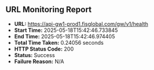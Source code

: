 ## URL Monitoring Report

- **URL:** https://api-gw1-prod1.fisglobal.com/gw/v1/health
- **Start Time:** 2025-05-18T15:42:46.733845
- **End Time:** 2025-05-18T15:42:46.974405
- **Total Time Taken:** 0.24056 seconds
- **HTTP Status Code:** 200
- **Status:** Success
- **Failure Reason:** N/A
